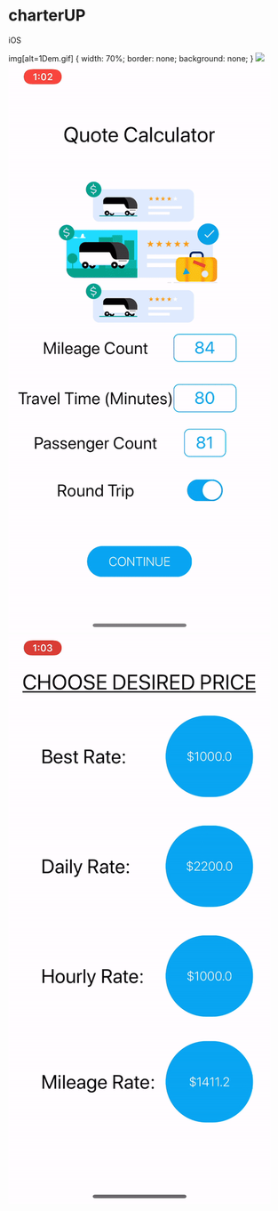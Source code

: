 # charterUP
iOS 


img[alt=1Dem.gif] {
  width: 70%;
  border: none;
  background: none;
}
![](1Dem.gif)
![](2Dem.gif)
![](3Dem.gif)
